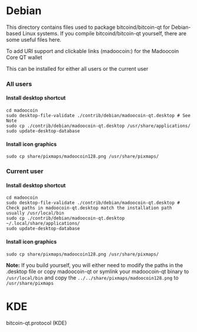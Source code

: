 
Debian
====================
This directory contains files used to package bitcoind/bitcoin-qt
for Debian-based Linux systems. If you compile bitcoind/bitcoin-qt yourself, there are some useful files here.

To add URI support and clickable links (madoocoin:<Madoocoin addres>) for the Madoocoin Core QT wallet

This can be installed for either all users or the current user

### All users

#### Install desktop shortcut
    cd madoocoin
    sudo desktop-file-validate ./contrib/debian/madoocoin-qt.desktop # See Note
    sudo cp ./contrib/debian/madoocoin-qt.desktop /usr/share/applications/
    sudo update-desktop-database

#### Install icon graphics
    sudo cp share/pixmaps/madoocoin128.png /usr/share/pixmaps/

### Current user

#### Install desktop shortcut
    cd madoocoin
    sudo desktop-file-validate ./contrib/debian/madoocoin-qt.desktop # Check paths in madoocoin-qt.desktop match the installation path usually /usr/local/bin
    sudo cp ./contrib/debian/madoocoin-qt.desktop ~/.local/share/applications/
    sudo update-desktop-database

#### Install icon graphics
    sudo cp share/pixmaps/madoocoin128.png /usr/share/pixmaps/


**Note:** If you build yourself, you will either need to modify the paths in
the .desktop file or copy madoocoin-qt or symlink your madoocoin-qt binary to `/usr/local/bin`
and copy the `../../share/pixmaps/madoocoin128.png` to `/usr/share/pixmaps`


KDE
====================
bitcoin-qt.protocol (KDE)